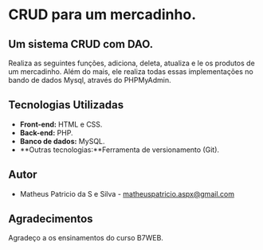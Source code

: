 # CRUD para um mercadinho.

## Um sistema CRUD com DAO.
Realiza as seguintes funções, adiciona, deleta, atualiza e le os produtos de um mercadinho. Além do mais, ele realiza
todas essas implementações no bando de dados Mysql, através do PHPMyAdmin.

## Tecnologias Utilizadas
* **Front-end:** HTML e CSS.
* **Back-end:** PHP.
* **Banco de dados:** MySQL.
* **Outras tecnologias:**Ferramenta de versionamento (Git).


## Autor
* Matheus Patricio da S e Silva - matheuspatricio.aspx@gmail.com


## Agradecimentos
Agradeço a os ensinamentos do curso B7WEB.
